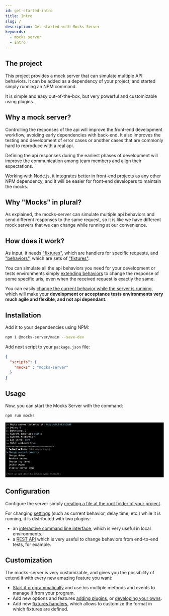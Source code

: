 ```yaml
---
id: get-started-intro
title: Intro
slug: /
description: Get started with Mocks Server
keywords:
  - mocks server
  - intro
---
```


## The project

This project provides a mock server that can simulate multiple API behaviors. It can be added as a dependency of your project, and started simply running an NPM command.

It is simple and easy out-of-the-box, but very powerful and customizable using plugins.

## Why a mock server?

Controlling the responses of the api will improve the front-end development workflow, avoiding early dependencies with back-end. It also improves the testing and development of error cases or another cases that are commonly hard to reproduce with a real api.

Defining the api responses during the earliest phases of development will improve the communication among team members and align their expectations.

Working with Node.js, it integrates better in front-end projects as any other NPM dependency, and it will be easier for front-end developers to maintain the mocks.

## Why "Mocks" in plural?

As explained, the mocks-server can simulate multiple api behaviors and send different responses to the same request, so it is like we have different mock servers that we can change while running at our convenience.

## How does it work?

As input, it needs ["fixtures"](get-started-fixtures.md), which are handlers for specific requests, and ["behaviors"](get-started-behaviors.md), which are sets of ["fixtures"](get-started-fixtures.md).

You can simulate all the api behaviors you need for your development or tests environments simply [extending behaviors](get-started-behaviors.md#extending-behaviors) to change the response of some specific uris, even when the received request is exactly the same.

You can easily [change the current behavior while the server is running](#configuration), which will make your __development or acceptance tests environments very much agile and flexible, and not api dependant.__

## Installation

Add it to your dependencies using NPM:

```bash
npm i @mocks-server/main --save-dev
```

Add next script to your `package.json` file:

```json
{
  "scripts": {
    "mocks" : "mocks-server"
  }
}
```

## Usage

Now, you can start the Mocks Server with the command:

```bash
npm run mocks
```

![Interactive CLI](assets/cli_animation.gif)

## Configuration

Configure the server simply [creating a file at the root folder of your project](configuration-file.md).

For changing [settings](configuration-options.md) (such as current behavior, delay time, etc.) while it is running, it is distributed with two plugins:
* an [interactive command line interface](plugins-inquirer-cli.md), which is very useful in local environments.
* a [REST API](plugins-admin-api.md) which is very useful to change behaviors from end-to-end tests, for example.

## Customization

The mocks-server is very customizable, and gives you the possibility of extend it with every new amazing feature you want:

- [Start it programmatically](advanced-programmatic-usage) and use his multiple methods and events to manage it from your program.
- Add new options and features [adding plugins](plugins-adding-plugins.md), or [developing your owns](advanced-developing-plugins).
- Add new [fixtures handlers](advanced-custom-fixtures-handlers), which allows to customize the format in which fixtures are defined.
